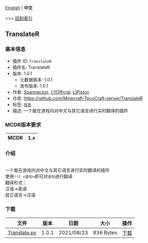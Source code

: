 [English](readme.md) | **中文**

\>\>\> [回到索引](/readme-zh_cn.md)

## TranslateR

### 基本信息

- 插件 ID: `TranslateR`
- 插件名: TranslateR
- 版本: 1.0.1
  - 元数据版本: 1.0.1
  - 发布版本: 1.0.1
- 作者: [SpannerJun](https://github.com/SpannerJun), [LYOfficial](https://github.com/LYOfficial), [LIPiston](https://github.com/LIPiston)
- 仓库: https://github.com/Minecraft-TecoCraft-server/TranslateR
- 标签: [`信息`](/labels/information/readme-zh_cn.md)
- 描述: 一个能在游戏内对中文与其它语言进行实时翻译的插件


### MCDR版本要求

| MCDR | 1.x |
| --- | --- |


### 介绍

<br/>一个能在游戏内对中文与其它语言进行实时翻译的插件
<br/>使用`!!t <语句>`即可对`语句`进行翻译
<br/>翻译形式：
<br/>汉语→英语
<br/>其它语言→汉语

### 下载

| 文件 | 版本 | 日期 | 大小 | 操作 |
| --- | --- | --- | --- | --- |
| [Translate.py](https://github.com/Minecraft-TecoCraft-server/TranslateR/releases/tag/1.0.1) | 1.0.1 | 2021/08/23 | 836 Bytes | [下载](https://github.com/Minecraft-TecoCraft-server/TranslateR/releases/download/1.0.1/Translate.py) |

